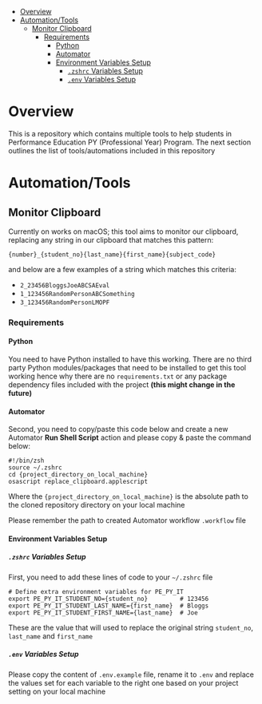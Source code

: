 - [Overview](#overview)
- [Automation/Tools](#automationtools)
	- [Monitor Clipboard](#monitor-clipboard)
		- [Requirements](#requirements)
			- [Python](#python)
			- [Automator](#automator)
			- [Environment Variables Setup](#environment-variables-setup)
				- [`.zshrc` Variables Setup](#zshrc-variables-setup)
				- [`.env` Variables Setup](#env-variables-setup)

# Overview

This is a repository which contains multiple tools to help students in Performance Education PY (Professional Year) Program. The next section outlines the list of tools/automations included in this repository

# Automation/Tools

## Monitor Clipboard
Currently on works on macOS; this tool aims to monitor our clipboard, replacing any string in our clipboard that matches this pattern:

```shell
{number}_{student_no}{last_name}{first_name}{subject_code}
```

and below are a few examples of a string which matches this criteria:
- `2_23456BloggsJoeABCSAEval`
- `1_123456RandomPersonABCSomething`
- `3_123456RandomPersonLMOPF`

### Requirements

#### Python

You need to have Python installed to have this working. There are no third party Python modules/packages that need to be installed to get this tool working hence why there are no `requirements.txt` or any package dependency files included with the project **(this might change in the future)**

#### Automator

Second, you need to copy/paste this code below and create a new Automator **Run Shell Script** action and please copy & paste the command below:

```shell
#!/bin/zsh
source ~/.zshrc
cd {project_directory_on_local_machine}
osascript replace_clipboard.applescript
```

Where the `{project_directory_on_local_machine}` is the absolute path to the cloned repository directory on your local machine

Please remember the path to created Automator workflow `.workflow` file

#### Environment Variables Setup

##### `.zshrc` Variables Setup

First, you need to add these lines of code to your `~/.zshrc` file

```shell
# Define extra environment variables for PE_PY_IT
export PE_PY_IT_STUDENT_NO={student_no}			# 123456
export PE_PY_IT_STUDENT_LAST_NAME={first_name}	# Bloggs
export PE_PY_IT_STUDENT_FIRST_NAME={last_name}	# Joe
```

These are the value that will used to replace the original string `student_no`, `last_name` and `first_name`

##### `.env` Variables Setup

Please copy the content of `.env.example` file, rename it to `.env` and replace the values set for each variable to the right one based on your project setting on your local machine





